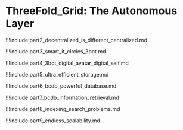# ThreeFold_Grid: The Autonomous Layer

!!!include:part2_decentralized_is_different_centralized.md

!!!include:part3_smart_it_circles_3bot.md

!!!include:part4_3bot_digital_avatar_digital_self.md

!!!include:part5_ultra_efficient_storage.md

!!!include:part6_bcdb_powerful_database.md

!!!include:part7_bcdb_information_retrieval.md

!!!include:part8_indexing_search_problems.md

!!!include:part9_endless_scalability.md
